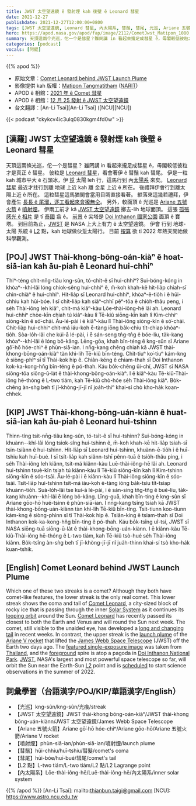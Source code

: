 ```yaml
---
title: JWST 太空望遠鏡 ê 發射煙 kah 後壁 ê Leonard 彗星
date: 2021-12-27
publishdate: 2021-12-27T12:00:00+0800
tags: [JWST 太空望遠鏡, Leonard 彗星, 內太陽系, 彗鬚, 彗尾, 光巡, Ariane 五號火箭, L2 點, JWST, 內太陽系, 金星]
hero: https://apod.nasa.gov/apod/fap/image/2112/CometJwst_Matipon_1080.jpg
summary: 天頂這兩个光巡，佗一个是彗星？雖罔講 in 看起來攏足成彗星 ê，毋閣較低彼粒才是真正 ê 彗星。
categories: [podcast]
vocals: [阿錕]
---
```


{{% apod %}}

- 原始文章：[Comet Leonard behind JWST Launch Plume](https://apod.nasa.gov/apod/ap211227.html)
- 影像提供 kah 版權：[Matipon Tangmatitham](https://www.facebook.com/matiponphotography) ([NARIT](https://www.narit.or.th/))
- APOD ê 相館：[2021 年 ê Comet 彗星](https://www.facebook.com/media/set/?set=a.4214632848640902&type=3)
- APOD ê 相館：[12 月 25 發射 ê JWST 太空望遠鏡](https://www.facebook.com/media/set/?vanity=APOD.Sky&set=a.4297444840359702)
- 台文翻譯：[An-Li Tsai][An-Li Tsai] ([NCU][NCU])

{{< podcast "ckykcv4ic3ulq0830kgm4fd0w" >}}

## [漢羅] JWST 太空望遠鏡 ê 發射煙 kah 後壁 ê Leonard 彗星
天頂這兩條光巡，佗一个是彗星？
雖罔講 in 看起來攏足成彗星 ê，毋閣較低彼粒才是真正 ê 彗星。
彼粒是 [Leonard 彗星][Comet Leonard 1]，看會著伊 ê 彗鬚 kah 彗尾。
伊是一粒 kah 城市平大 ê 石頭冰，伊 [踅][looping orbit] 太陽 leh 行，這馬行到 內[太陽系][Solar System] 來矣。
[Leonard 彗星][Comet Leonard 2] 最近才拄行到離 地球 上近 kah 離 金星 上近 ê 所在。
後禮拜伊會行到離太陽上近 ê 所在。
這粒彗星這馬猶閣會當用目睭直接看著。
紲落來這幾若禮拜，伊會產生 [長長 ê 尾溜，逐工看起來會攏無仝][long and changing tail t]。
另外，較面頂 ê 光巡是 [Ariane 五號火箭][Ariane V rocket] ê [噴射煙][launch plume]。
伊兩工前才 kā [JWST 太空望遠鏡][James Webb Space Telescope] 擲去-lih 地球面頂。
這張 [孤張感光 ê 相片][featured single-exposure image] 是 tī [泰國][Thailand] 翕 ê。
[前景][foreground] ê 尖塔是 [Doi Inthanon 國家公園][Doi Inthanon National Park] 面頂 ê 寶塔。
到目前為止，[JWST][JWST] 是 NASA 上大上有力 ê 太空望遠鏡。
伊會 行到 地球-太陽 系統 ê [L2][L2] 點，kah 地球做伙踅太陽行。
目前 [按算][scheduled] 欲 tī 2022 年熱天開始做科學觀測。

## [POJ] JWST Thài-khong-bōng-oán-kiàⁿ ê hoat-siā-ian kah āu-piah ê Leonard hui-chhiⁿ
Thiⁿ-téng chit-nn̄g-tiâu kng-sûn, tó-chi̍t-ê sī hui-chhiⁿ?
Sui-bóng-kóng in khòaⁿ--khí-lâi lóng chiok-sêng hui-chhiⁿ ê, m̄-koh khah-kē hit-lia̍p chiah-sī chin-chiàⁿ ê hui-chhiⁿ.
Hit-lia̍p sī Leonard hui-chhiⁿ, khòaⁿ-ē-tio̍h i ê hūi-chhiu kah hūi-bóe.
I sī chi̍t-lia̍p kah siâⁿ-chhī pêⁿ-tōa ê chio̍h-thâu peng, i se̍h Thài-iông leh kiâⁿ, chit-má kiâⁿ-kàu Lōe-thài-iông-hē lâi ah.
Leonard hui-chhiⁿ chòe-kīn chiah tú kiâⁿ-kàu lî Tē-kiû siōng-kīn kah lî Kim-chhiⁿ siōng-kīn ê só͘-chāi.
Āu-lé-pài i ē kiâⁿ-kàu lî Thài-iông siōng-kīn ê só͘-chāi.
Chit-lia̍p hui-chhiⁿ chit-má iáu-koh ē-tàng iōng ba̍k-chiu ti̍t-chiap khòaⁿ-tio̍h.
Sòa-lo̍h-lâi che kúi-ā lé-pài, i ē sán-seng tn̂g-tn̂g ê bóe-liu, ta̍k-kang khòaⁿ--khí-lâi ē lóng bô-kâng.
Lēng-gōa, khah bīn-téng ê kng-sûn sī Ariane gō͘-hō hóe-chìⁿ ê phùn-siā-ian.
I nn̄g-kang chêng chiah kā JWST thài-khong-bōng-oán-kiàⁿ tàn khì-lih Tē-kiû bīn-téng.
Chit-tiuⁿ ko͘-tiuⁿ kám-kng ê siòng-phìⁿ sī tī Thài-kok hip ê.
Chiân-kéng ê chiam-thah sī Doi Inthanon kok-ka-kong-hn̂g bīn-téng ê pó-thah.
Káu bo̍k-chêng ûi-chí, JWST sī NASA siōng-tōa siōng-ū-la̍t ê thài-khong-bōng-oán-kiàⁿ.
I ē kiâⁿ-kàu Tē-kiû-Thài-iông hē-thóng ê L-two tiám, kah Tē-kiû chò-hóe se̍h Thài-iông kiâⁿ.
Bo̍k-chêng àn-sǹg beh tī jī-khòng-jī-jī nî joa̍h-thiⁿ khai-sí chò kho-ha̍k koan-chhek.

## [KIP] JWST Thài-khong-bōng-uán-kiànn ê huat-siā-ian kah āu-piah ê Leonard hui-tshinn
Thinn-tíng tsit-nn̄g-tiâu kng-sûn, tó-tsi̍t-ê sī hui-tshinn?
Sui-bóng-kóng in khuànn--khí-lâi lóng tsiok-sîng hui-tshinn ê, m̄-koh khah-kē hit-lia̍p tsiah-sī tsin-tsiànn ê hui-tshinn.
Hit-lia̍p sī Leonard hui-tshinn, khuànn-ē-tio̍h i ê huī-tshiu kah huī-bué.
I sī tsi̍t-lia̍p kah siânn-tshī pênn-tuā ê tsio̍h-thâu ping, i se̍h Thài-iông leh kiânn, tsit-má kiânn-kàu Luē-thài-iông-hē lâi ah.
Leonard hui-tshinn tsuè-kīn tsiah tú kiânn-kàu lî Tē-kiû siōng-kīn kah lî Kim-tshinn siōng-kīn ê sóo-tsāi.
Āu-lé-pài i ē kiânn-kàu lî Thài-iông siōng-kīn ê sóo-tsāi.
Tsit-lia̍p hui-tshinn tsit-má iáu-koh ē-tàng iōng ba̍k-tsiu ti̍t-tsiap khuànn-tio̍h.
Suà-lo̍h-lâi tse kuí-ā lé-pài, i ē sán-sing tn̂g-tn̂g ê bué-liu, ta̍k-kang khuànn--khí-lâi ē lóng bô-kâng.
Līng-guā, khah bīn-tíng ê kng-sûn sī Ariane gōo-hō hué-tsìnn ê phùn-siā-ian.
I nn̄g-kang tsîng tsiah kā JWST thài-khong-bōng-uán-kiànn tàn khì-lih Tē-kiû bīn-tíng.
Tsit-tiunn koo-tiunn kám-kng ê siòng-phìnn sī tī Thài-kok hip ê.
Tsiân-kíng ê tsiam-thah sī Doi Inthanon kok-ka-kong-hn̂g bīn-tíng ê pó-thah.
Káu bo̍k-tsîng uî-tsí, JWST sī NASA siōng-tuā siōng-ū-la̍t ê thài-khong-bōng-uán-kiànn.
I ē kiânn-kàu Tē-kiû-Thài-iông hē-thóng ê L-two tiám, kah Tē-kiû tsò-hué se̍h Thài-iông kiânn.
Bo̍k-tsîng àn-sǹg beh tī jī-khòng-jī-jī nî jua̍h-thinn khai-sí tsò kho-ha̍k kuan-tshik.

## [English] Comet Leonard behind JWST Launch Plume
Which one of these two streaks is a comet?
Although they both have comet-like features, the lower streak is the only real comet.
This lower streak shows the coma and tail of [Comet Leonard][Comet Leonard 1], a city-sized block of rocky ice that is passing through the inner [Solar System][Solar System] as it continues its [looping orbit][looping orbit] around the Sun.
[Comet Leonard][Comet Leonard 2] has recently passed its closest to both the Earth and Venus and will round the Sun next week.
The comet, still visible to the unaided eye, has developed a [long and changing tail][long and changing tail e] in recent weeks.
In contrast, the upper streak is the [launch plume][launch plume] of the [Ariane V rocket][Ariane V rocket] that lifted the [James Webb Space Telescope][James Webb Space Telescope] (JWST) off the Earth two days ago.
The [featured single-exposure image][featured single-exposure image] was taken from [Thailand][Thailand], and the [foreground][foreground] spire is atop a pagoda in [Doi Inthanon National Park][Doi Inthanon National Park].
[JWST][JWST], NASA's largest and most powerful space telescope so far, will orbit the Sun near the Earth-Sun [L2][L2] point and is [scheduled][scheduled] to start science observations in the summer of 2022.

## 詞彙學習（台語漢字/POJ/KIP/華語漢字/English）
- 【光巡】kng-sûn/kng-sûn/光痕/streak
- 【JWST 太空望遠鏡】JWST thài-khong bōng-oán-kiàⁿ/JWST thài-khong bōng-uán-kiànn/JWST 太空望遠鏡/James Webb Space Telescope
- 【Ariane 五號火箭】Ariane gō͘-hō hóe-chìⁿ/Ariane gōo-hō/Ariane 五號火箭/Ariane V rocket
- 【噴射煙】phùn-siā-ian/phùn-siā-ian/噴射煙/launch plume
- 【彗鬚】hūi-chhiu/huī-tshiu/彗髮/comet's coma
- 【彗尾】hūi-bóe/huī-bué/彗尾/comet's tail
- 【L2 點】L-two tiám/L-two tiám/L2 點/L2 Lagrange point
- 【內太陽系】Lōe-thài-iông-hē/Luē-thài-iông-hē/內太陽系/inner solar system


{{% /apod %}}
[An-Li Tsai]: mailto:thianbun.taigi@gmail.com
[NCU]: https://www.astro.ncu.edu.tw


[Comet Leonard 1]:https://en.wikipedia.org/wiki/C/2021_A1_(Leonard)
[Solar System]:https://solarsystem.nasa.gov/solar-system/our-solar-system/in-depth/
[looping orbit]:https://en.wikipedia.org/wiki/C/2021_A1_(Leonard)#/media/File:Animation_of_C%EF%BC%8F2021_A1's_orbit_around_Sun_-_2021_close_approach.gif
[Comet Leonard 2]:https://earthsky.org/astronomy-essentials/comet-leonard-might-become-2021s-brightest-2022/
[long and changing tail e]:https://apod.nasa.gov/apod/ap211225.html
[long and changing tail t]:https://apod.tw/daily/20211225/
[launch plume]:https://www.flickr.com/photos/nasawebbtelescope/51775389630/in/album-72157720000770033/
[Ariane V rocket]:https://www.arianespace.com/vehicle/ariane-5/
[James Webb Space Telescope]:https://www.jwst.nasa.gov/
[featured single-exposure image]:https://www.facebook.com/photo/?fbid=309574577842088&set=a.597613170381144
[Thailand]:https://en.wikipedia.org/wiki/Thailand
[foreground]:https://i.pinimg.com/originals/45/db/9d/45db9dd91f18cf0d0ac66e294cf6ee64.jpg
[Doi Inthanon National Park]:https://youtu.be/i0PCuIlCivg?t=127
[JWST]:https://www.jwst.nasa.gov/content/about/index.html
[L2]:https://www.nasa.gov/topics/universe/features/webb-l2.html
[scheduled]:https://webb.nasa.gov/content/webbLaunch/deploymentExplorer.html
